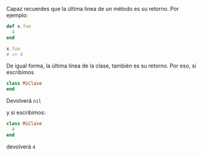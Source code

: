 Capaz recuerdes que la última linea de un método es su retorno. Por ejemplo:

```ruby
def x.foo
  4
end

x.foo
# => 4
```

De igual forma, la última línea de la clase, también es su retorno. Por eso, si escribimos

```ruby
class MiClase
end
```

Devolverá `nil`

y si escribimos:

```ruby
class MiClase
  4
end
```

devolverá `4`
